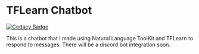 # TFLearn Chatbot

[![Codacy Badge](https://api.codacy.com/project/badge/Grade/5c4d8370752f4e78b1c5a9650e746299)](https://app.codacy.com/manual/elementzprojects/chatbot?utm_source=github.com&utm_medium=referral&utm_content=elementzprojects/chatbot&utm_campaign=Badge_Grade_Dashboard)

This is a chatbot that I made using Natural Language ToolKit and TFLearn to respond to messages. There will be a discord bot integration soon.
